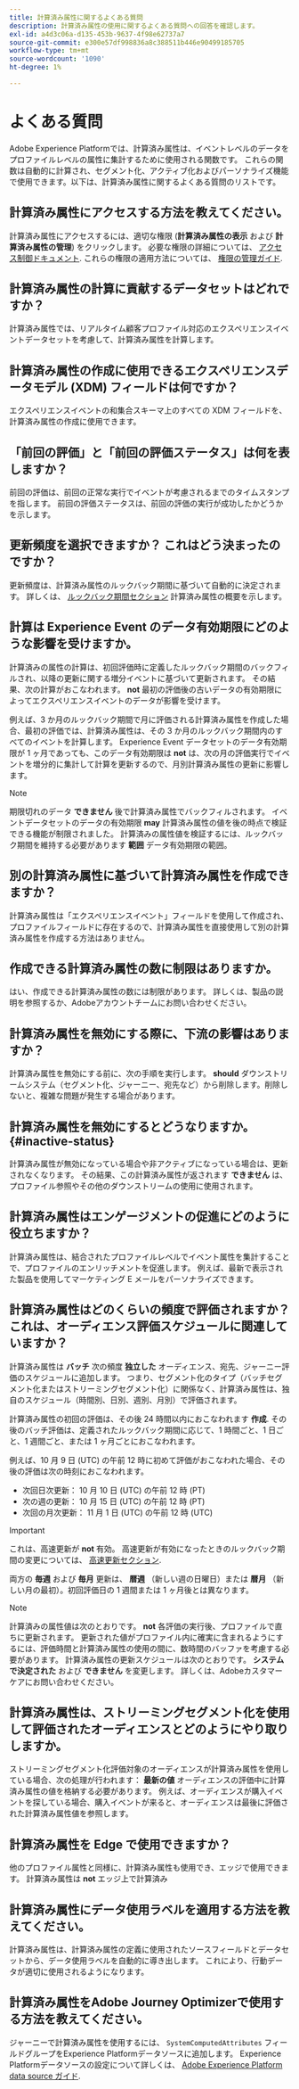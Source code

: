 ```yaml
---
title: 計算済み属性に関するよくある質問
description: 計算済み属性の使用に関するよくある質問への回答を確認します。
exl-id: a4d3c06a-d135-453b-9637-4f98e62737a7
source-git-commit: e300e57df998836a8c388511b446e90499185705
workflow-type: tm+mt
source-wordcount: '1090'
ht-degree: 1%

---
```


# よくある質問

Adobe Experience Platformでは、計算済み属性は、イベントレベルのデータをプロファイルレベルの属性に集計するために使用される関数です。 これらの関数は自動的に計算され、セグメント化、アクティブ化およびパーソナライズ機能で使用できます。以下は、計算済み属性に関するよくある質問のリストです。

## 計算済み属性にアクセスする方法を教えてください。

計算済み属性にアクセスするには、適切な権限 (**計算済み属性の表示** および **計算済み属性の管理**) をクリックします。 必要な権限の詳細については、 [アクセス制御ドキュメント](../../access-control/home.md). これらの権限の適用方法については、 [権限の管理ガイド](../../access-control/ui/permissions.md).

## 計算済み属性の計算に貢献するデータセットはどれですか？

計算済み属性では、リアルタイム顧客プロファイル対応のエクスペリエンスイベントデータセットを考慮して、計算済み属性を計算します。

## 計算済み属性の作成に使用できるエクスペリエンスデータモデル (XDM) フィールドは何ですか？

エクスペリエンスイベントの和集合スキーマ上のすべての XDM フィールドを、計算済み属性の作成に使用できます。

## 「前回の評価」と「前回の評価ステータス」は何を表しますか？

前回の評価は、前回の正常な実行でイベントが考慮されるまでのタイムスタンプを指します。 前回の評価ステータスは、前回の評価の実行が成功したかどうかを示します。

## 更新頻度を選択できますか？ これはどう決まったのですか？

更新頻度は、計算済み属性のルックバック期間に基づいて自動的に決定されます。 詳しくは、 [ルックバック期間セクション](./overview.md#lookback-periods) 計算済み属性の概要を示します。

## 計算は Experience Event のデータ有効期限にどのような影響を受けますか。

計算済みの属性の計算は、初回評価時に定義したルックバック期間のバックフィルされ、以降の更新に関する増分イベントに基づいて更新されます。 その結果、次の計算がおこなわれます。 **not** 最初の評価後の古いデータの有効期限によってエクスペリエンスイベントのデータが影響を受けます。

例えば、3 か月のルックバック期間で月に評価される計算済み属性を作成した場合、最初の評価では、計算済み属性は、その 3 か月のルックバック期間内のすべてのイベントを計算します。 Experience Event データセットのデータ有効期限が 1 ヶ月であっても、このデータ有効期限は **not** は、次の月の評価実行でイベントを増分的に集計して計算を更新するので、月別計算済み属性の更新に影響します。

>[!NOTE]
>
>期限切れのデータ **できません** 後で計算済み属性でバックフィルされます。 イベントデータセットのデータの有効期限 **may** 計算済み属性の値を後の時点で検証できる機能が制限されました。 計算済みの属性値を検証するには、ルックバック期間を維持する必要があります **範囲** データ有効期限の範囲。

## 別の計算済み属性に基づいて計算済み属性を作成できますか？

計算済み属性は「エクスペリエンスイベント」フィールドを使用して作成され、プロファイルフィールドに存在するので、計算済み属性を直接使用して別の計算済み属性を作成する方法はありません。

## 作成できる計算済み属性の数に制限はありますか。

はい、作成できる計算済み属性の数には制限があります。 詳しくは、製品の説明を参照するか、Adobeアカウントチームにお問い合わせください。

## 計算済み属性を無効にする際に、下流の影響はありますか？

計算済み属性を無効にする前に、次の手順を実行します。 **should** ダウンストリームシステム（セグメント化、ジャーニー、宛先など）から削除します。削除しないと、複雑な問題が発生する場合があります。

## 計算済み属性を無効にするとどうなりますか。 {#inactive-status}

計算済み属性が無効になっている場合や非アクティブになっている場合は、更新されなくなります。 その結果、この計算済み属性が返されます **できません** は、プロファイル参照やその他のダウンストリームの使用に使用されます。

## 計算済み属性はエンゲージメントの促進にどのように役立ちますか？

計算済み属性は、結合されたプロファイルレベルでイベント属性を集計することで、プロファイルのエンリッチメントを促進します。 例えば、最新で表示された製品を使用してマーケティング E メールをパーソナライズできます。

## 計算済み属性はどのくらいの頻度で評価されますか？ これは、オーディエンス評価スケジュールに関連していますか？

計算済み属性は **バッチ** 次の頻度 **独立した** オーディエンス、宛先、ジャーニー評価のスケジュールに追加します。 つまり、セグメント化のタイプ（バッチセグメント化またはストリーミングセグメント化）に関係なく、計算済み属性は、独自のスケジュール（時間別、日別、週別、月別）で評価されます。

計算済み属性の初回の評価は、その後 24 時間以内におこなわれます **作成**. その後のバッチ評価は、定義されたルックバック期間に応じて、1 時間ごと、1 日ごと、1 週間ごと、または 1 ヶ月ごとにおこなわれます。

例えば、10 月 9 日 (UTC) の午前 12 時に初めて評価がおこなわれた場合、その後の評価は次の時刻におこなわれます。

- 次回日次更新： 10 月 10 日 (UTC) の午前 12 時 (PT)
- 次の週の更新： 10 月 15 日 (UTC) の午前 12 時 (PT)
- 次回の月次更新： 11 月 1 日 (UTC) の午前 12 時 (UTC)

>[!IMPORTANT]
>
>これは、高速更新が **not** 有効。 高速更新が有効になったときのルックバック期間の変更については、 [高速更新セクション](./overview.md#fast-refresh).

両方の **毎週** および **毎月** 更新は、 **暦週** （新しい週の日曜日）または **暦月** （新しい月の最初）。初回評価日の 1 週間または 1 ヶ月後とは異なります。

>[!NOTE]
>
>計算済みの属性値は次のとおりです。 **not** 各評価の実行後、プロファイルで直ちに更新されます。 更新された値がプロファイル内に確実に含まれるようにするには、評価時間と計算済み属性の使用の間に、数時間のバッファを考慮する必要があります。 計算済み属性の更新スケジュールは次のとおりです。 **システムで決定された** および **できません** を変更します。 詳しくは、Adobeカスタマーケアにお問い合わせください。

## 計算済み属性は、ストリーミングセグメント化を使用して評価されたオーディエンスとどのようにやり取りしますか。

ストリーミングセグメント化評価対象のオーディエンスが計算済み属性を使用している場合、次の処理が行われます： **最新の値** オーディエンスの評価中に計算済み属性の値を格納する必要があります。 例えば、オーディエンスが購入イベントを探している場合、購入イベントが来ると、オーディエンスは最後に評価された計算済み属性値を参照します。

## 計算済み属性を Edge で使用できますか？

他のプロファイル属性と同様に、計算済み属性も使用でき、エッジで使用できます。 計算済み属性は **not** エッジ上で計算済み

## 計算済み属性にデータ使用ラベルを適用する方法を教えてください。

計算済み属性は、計算済み属性の定義に使用されたソースフィールドとデータセットから、データ使用ラベルを自動的に導き出します。 これにより、行動データが適切に使用されるようになります。

## 計算済み属性をAdobe Journey Optimizerで使用する方法を教えてください。

ジャーニーで計算済み属性を使用するには、 `SystemComputedAttributes` フィールドグループをExperience Platformデータソースに追加します。 Experience Platformデータソースの設定について詳しくは、 [Adobe Experience Platform data source ガイド](https://experienceleague.adobe.com/docs/journey-optimizer/using/configuration/configure-journeys/data-source-journeys/adobe-experience-platform-data-source.html).
